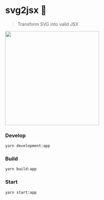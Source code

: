 # svg2jsx 🍃

> Transform SVG into valid JSX

<img src="https://olddesignshop.com/wp-content/uploads/2014/03/OldDesignShop_CleaningLadyDusting.jpg" width="300px" height="auto" />

### Develop

```bash
yarn development:app
```

### Build

```bash
yarn build:app
```

### Start

```bash
yarn start:app
```
